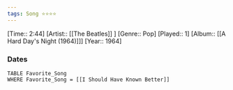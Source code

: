 ```yaml
---
tags: Song ⭐⭐⭐⭐ 
---
```

[Time:: 2:44]
[Artist:: [[The Beatles]] ]
[Genre:: Pop]
[Played:: 1]
[Album:: [[A Hard Day's Night (1964)]]]
[Year:: 1964]
### Dates
````dataview
TABLE Favorite_Song
WHERE Favorite_Song = [[I Should Have Known Better]]
````
